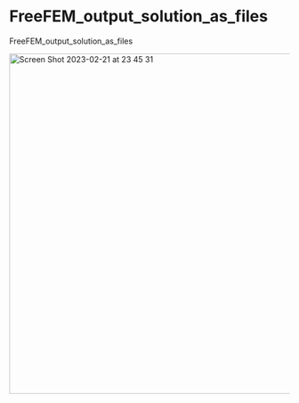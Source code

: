 # FreeFEM_output_solution_as_files
FreeFEM_output_solution_as_files


<img width="612" alt="Screen Shot 2023-02-21 at 23 45 31" src="https://user-images.githubusercontent.com/1296728/220376642-d1a605f8-360a-4d53-8f13-193a754c3d38.png">
